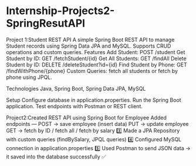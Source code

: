 # Internship-Projects2-SpringResutAPI

Project 1:Student REST API
A simple Spring Boot REST API to manage Student records using Spring Data JPA and MySQL. Supports CRUD operations and custom queries.
Features
Add Student: POST /student
Get Student by ID: GET /fetchStudent/{id}
Get All Students: GET /findAll
Delete Student by ID: DELETE /deleteStudent?id={id}
Find Student by Phone: GET /findWithPhone/{phone}
Custom Queries: fetch all students or fetch by phone using JPQL.

Technologies
Java, Spring Boot, Spring Data JPA, MySQL

Setup
Configure database in application.properties.
Run the Spring Boot application.
Test endpoints with Postman or REST client.


Project2:Created REST API using Spring Boot for Employee
Added endpoints —
POST → save employee (insert data)
PUT → update employee
GET → fetch by ID / fetch all / fetch by salary
3️⃣ Made a JPA Repository with custom queries (findBySalary, JPQL queries)
4️⃣ Configured MySQL connection in application.properties
5️⃣ Used Postman to send JSON data → it saved into the database successfully ✅
